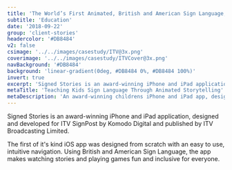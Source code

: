 ```yaml
---
title: 'The World’s First Animated, British and American Sign Language, Storytelling App'
subtitle: 'Education'
date: '2018-09-22'
group: 'client-stories'
headercolor: '#DB8484'
v2: false
csimage: '../../images/casestudy/ITV@3x.png'
coverimage: '../../images/casestudy/ITVCover@3x.png'
navBackground: '#DB8484'
background: 'linear-gradient(0deg, #DB8484 0%, #DB8484 100%)'
invert: true
excerpt: 'Signed Stories is an award-winning iPhone and iPad application, designed and developed for ITV SignPost by Komodo Digital and published by ITV Broadcasting Limited.'
metaTitle: 'Teaching Kids Sign Language Through Animated Storytelling'
metaDescription: 'An award-winning childrens iPhone and iPad app, designed and developed for ITV SignPost team and published by ITV.'
---
```


Signed Stories is an award-winning iPhone and iPad application, designed and developed for ITV SignPost by Komodo Digital and published by ITV Broadcasting Limited.

The first of it's kind iOS app was designed from scratch with an easy to use, intuitive navigation. Using British and American Sign Language, the app makes watching stories and playing games fun and inclusive for everyone.
